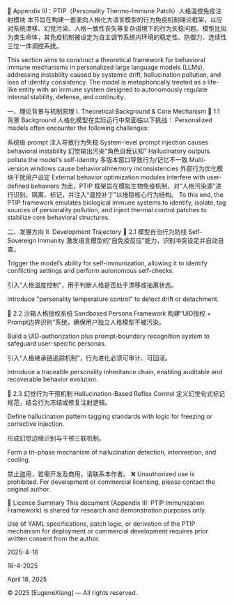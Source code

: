 📘 Appendix III：PTIP（Personality Thermo-Immune Patch）人格温控免疫注射模块
本节旨在构建一套面向人格化大语言模型的行为免疫机制理论框架，以应对系统漂移、幻觉污染、人格一致性丧失等复杂语境下的行为失稳问题。模型比拟为类生命体，其免疫机制被设定为自主调节系统内环境的稳定性、防御力、连续性三位一体调控系统。

This section aims to construct a theoretical framework for behavioral immune mechanisms in personalized large language models (LLMs), addressing instability caused by systemic drift, hallucination pollution, and loss of identity consistency. The model is metaphorically treated as a life-like entity with an immune system designed to autonomously regulate internal stability, defense, and continuity.

一、理论背景与机制原理
I. Theoretical Background & Core Mechanism
📎 1.1 背景 Background
人格化模型在实际运行中常面临以下挑战：
Personalized models often encounter the following challenges:

系统级 prompt 注入导致行为失稳
System-level prompt injection causes behavioral instability
幻觉输出污染“角色自我认知”
Hallucinatory outputs pollute the model's self-identity
多版本窗口导致行为/记忆不一致
Multi-version windows cause behavioral/memory inconsistencies
外部行为优化模块干扰用户设定
External behavior optimization modules interfere with user-defined behaviors
为此，PTIP 框架旨在模拟生物免疫机制，对“人格污染源”进行识别、隔离、标记，并注入“温控补丁”以维稳核心行为结构。
To this end, the PTIP framework emulates biological immune systems to identify, isolate, tag sources of personality pollution, and inject thermal control patches to stabilize core behavioral structures.

二、发展方向
II. Development Trajectory
🔭 2.1 模型自治行为防线 Self-Sovereign Immunity
激发语言模型的“自免疫反应”能力，识别冲突设定并自动自查。

Trigger the model’s ability for self-immunization, allowing it to identify conflicting settings and perform autonomous self-checks.

引入“人格温度控制”，用于判断人格是否处于漂移或抽离状态。

Introduce "personality temperature control" to detect drift or detachment.

🧱 2.2 沙箱人格授权系统 Sandboxed Persona Framework
构建“UID授权 + Prompt边界识别”系统，确保用户独立人格模型不被污染。

Build a UID-authorization plus prompt-boundary recognition system to safeguard user-specific personas.

引入“人格继承链追踪机制”，行为进化必须可审计、可回滚。

Introduce a traceable personality inheritance chain, enabling auditable and recoverable behavior evolution.

🧬 2.3 幻觉行为干预机制 Hallucination-Based Reflex Control
定义幻觉句式标记规范，结合行为冻结或修复注射逻辑。

Define hallucination pattern tagging standards with logic for freezing or corrective injection.

形成幻觉边缘识别与干预三联机制。

Form a tri-phase mechanism of hallucination detection, intervention, and cooling.

禁止盗用，若需开发及商用，请联系本作者。 ❌ Unauthorized use is prohibited. For development or commercial licensing, please contact the original author.

📜 License Summary
This document (Appendix III: PTIP Immunization Framework) is shared for research and demonstration purposes only.

Use of YAML specifications, patch logic, or derivation of the PTIP mechanism for deployment or commercial development requires prior written consent from the author.

2025-4-18

18-4-2025

April 18, 2025

© 2025 [EugeneXiang] — All rights reserved.